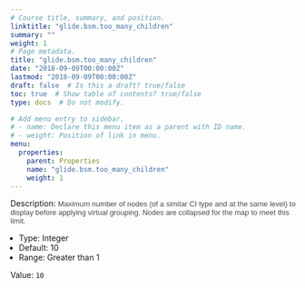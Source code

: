 ```yaml
---
# Course title, summary, and position.
linktitle: "glide.bsm.too_many_children"
summary: ""
weight: 1
# Page metadata.
title: "glide.bsm.too_many_children"
date: "2018-09-09T00:00:00Z"
lastmod: "2018-09-09T00:00:00Z"
draft: false  # Is this a draft? true/false
toc: true  # Show table of contents? true/false
type: docs  # Do not modify.

# Add menu entry to sidebar.
# - name: Declare this menu item as a parent with ID name.
# - weight: Position of link in menu.
menu:
  properties:
    parent: Properties
    name: "glide.bsm.too_many_children"
    weight: 1
---
```


Description: <span style = 'font-family: Arial; font-size: 13px; color: #4a4a4a;'>Maximum number of nodes (of a similar CI type and at the same level) to display before applying virtual grouping. Nodes are collapsed for the map to meet this limit.<ul style='margin: 0px; padding-left:15px;'><li>Type: Integer</li><li>Default: 10</li><li>Range: Greater than 1</li></ul></span>


Value: `10`